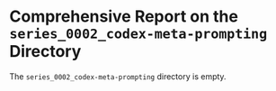 # Comprehensive Report on the `series_0002_codex-meta-prompting` Directory

The `series_0002_codex-meta-prompting` directory is empty.
